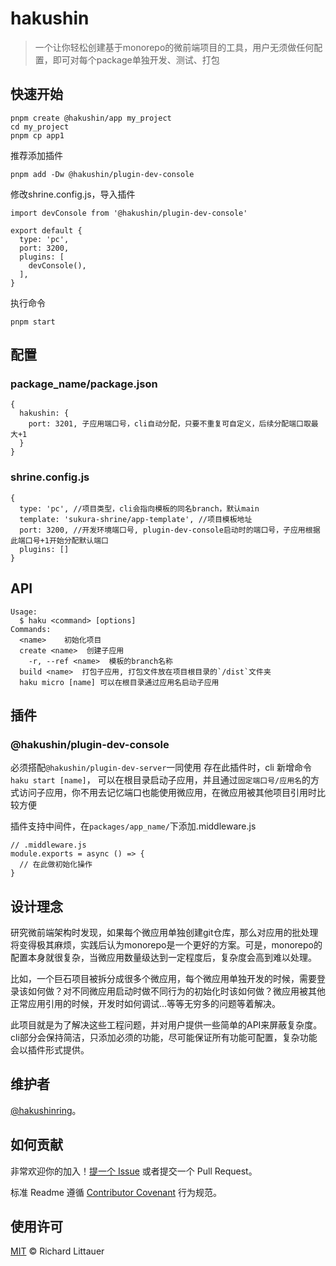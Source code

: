 # hakushin
> 一个让你轻松创建基于monorepo的微前端项目的工具，用户无须做任何配置，即可对每个package单独开发、测试、打包

## 快速开始

```
pnpm create @hakushin/app my_project
cd my_project
pnpm cp app1
```
推荐添加插件
```
pnpm add -Dw @hakushin/plugin-dev-console
```
修改shrine.config.js，导入插件
```
import devConsole from '@hakushin/plugin-dev-console'

export default {
  type: 'pc',
  port: 3200,
  plugins: [
    devConsole(),
  ],
}

```

执行命令
```
pnpm start
```

## 配置

### package_name/package.json
```
{
  hakushin: {
    port: 3201, 子应用端口号，cli自动分配，只要不重复可自定义，后续分配端口取最大+1
  }
}
```

### shrine.config.js
```
{
  type: 'pc', //项目类型，cli会指向模板的同名branch，默认main
  template: 'sukura-shrine/app-template', //项目模板地址
  port: 3200, //开发环境端口号, plugin-dev-console启动时的端口号，子应用根据此端口号+1开始分配默认端口
  plugins: []
}
```

## API
```
Usage:
  $ haku <command> [options]
Commands:
  <name>    初始化项目
  create <name>  创建子应用
    -r, --ref <name>  模板的branch名称
  build <name>  打包子应用, 打包文件放在项目根目录的`/dist`文件夹
  haku micro [name] 可以在根目录通过应用名启动子应用
```

## 插件
### @hakushin/plugin-dev-console
必须搭配`@hakushin/plugin-dev-server`一同使用
存在此插件时，cli 新增命令 `haku start [name]`， 可以在根目录启动子应用，并且通过`固定端口号/应用名`的方式访问子应用，你不用去记忆端口也能使用微应用，在微应用被其他项目引用时比较方便

插件支持中间件，在`packages/app_name/`下添加.middleware.js
```
// .middleware.js
module.exports = async () => {
  // 在此做初始化操作
}
```

## 设计理念
研究微前端架构时发现，如果每个微应用单独创建git仓库，那么对应用的批处理将变得极其麻烦，实践后认为monorepo是一个更好的方案。可是，monorepo的配置本身就很复杂，当微应用数量级达到一定程度后，复杂度会高到难以处理。

比如，一个巨石项目被拆分成很多个微应用，每个微应用单独开发的时候，需要登录该如何做？对不同微应用启动时做不同行为的初始化时该如何做？微应用被其他正常应用引用的时候，开发时如何调试...等等无穷多的问题等着解决。

此项目就是为了解决这些工程问题，并对用户提供一些简单的API来屏蔽复杂度。cli部分会保持简洁，只添加必须的功能，尽可能保证所有功能可配置，复杂功能会以插件形式提供。

## 维护者

[@hakushinring](https://github.com/hakushinring)。

## 如何贡献

非常欢迎你的加入！[提一个 Issue](https://github.com/sukura-shrine/hakushin/issues/new) 或者提交一个 Pull Request。


标准 Readme 遵循 [Contributor Covenant](http://contributor-covenant.org/version/1/3/0/) 行为规范。

## 使用许可

[MIT](LICENSE) © Richard Littauer
